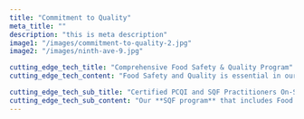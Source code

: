 ```yaml
---
title: "Commitment to Quality"
meta_title: ""
description: "this is meta description"
image1: "/images/commitment-to-quality-2.jpg"
image2: "/images/ninth-ave-9.jpg"

cutting_edge_tech_title: "Comprehensive Food Safety & Quality Program"
cutting_edge_tech_content: "Food Safety and Quality is essential in our industry, and here at __**Ninth Avenue Foods**__ we pride ourselves in a robust and comprehensive <i>Food Safety and Quality Program<i> that is tailored for each product produced.\n\nOur Quality team is comprised of 13 highly skilled professionals in the areas of **Food Safety**, **Quality**, **R&D** and **Sanitation** where best practices are applied."

cutting_edge_tech_sub_title: "Certified PCQI and SQF Practitioners On-Site at Ninth Avenue Foods"
cutting_edge_tech_sub_content: "Our **SQF program** that includes Food safety and quality codes, as well as our **Quality Management Systems**, was built on over a century of data and regulatory guidance with a highly capable lab where all analytical testing and result assessments can be performed, including an <i>Allergen Control Expert Team<i>. \n\nThe **Program Management System** is designed for continuous improvement and compliance with customer specifications, legislation and industry practices."
---
```

